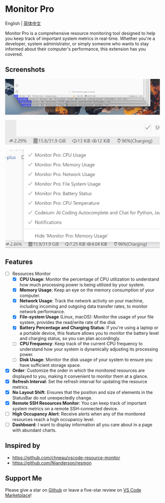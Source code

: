 # Monitor Pro

English | [简体中文](./README_ZH.md)

Monitor Pro is a comprehensive resource monitoring tool designed to help you keep track of important system metrics in real-time. Whether you're a developer, system administrator, or simply someone who wants to stay informed about their computer's performance, this extension has you covered.

## Screenshots

![screenshot0](assets/screenshot0.png)

![screenshot1](assets/screenshot1.png)

![screenshot2](assets/screenshot2.png)

## Features

- [ ] Resources Monitor
  - [x] **CPU Usage**: Monitor the percentage of CPU utilization to understand how much processing power is being utilized by your system.
  - [x] **Memory Usage**: Keep an eye on the memory consumption of your computer.
  - [x] **Network Usage**: Track the network activity on your machine, including incoming and outgoing data transfer rates, to monitor network performance.
  - [x] **File-system Usage** (Linux, macOS): Monitor the usage of your file system, provides the read/write rate of the disk
  - [x] **Battery Percentage and Charging Status**: If you're using a laptop or a portable device, this feature allows you to monitor the battery level and charging status, so you can plan accordingly.
  - [ ] **CPU Frequency**: Keep track of the current CPU frequency to understand how your system is dynamically adjusting its processing power.
  - [ ] **Disk Usage**: Monitor the disk usage of your system to ensure you have sufficient storage space.
- [x] **Order**: Customize the order in which the monitored resources are displayed to you, making it convenient to monitor them at a glance.
- [x] **Refresh Interval**: Set the refresh interval for updating the resource metrics.
- [x] **No Layout Shift**: Ensures that the position and size of elements in the StatusBar do not unexpectedly change.
- [x] **Remote SSH Resources Monitor**: You can keep track of important system metrics on a remote SSH-connected device.
- [ ] **High Occupancy Alert**: Receive alerts when any of the monitored resources reach a high occupancy level.
- [ ] **Dashboard**: I want to display information all you care about in a page with abundant charts.

## Inspired by

- <https://github.com/chneau/vscode-resource-monitor>
- <https://github.com/Njanderson/resmon>

## Support Me

Please give a star on [Github](https://github.com/nexmoe/vscode-monitor-pro) or leave a five-star review on [VS Code Marketplace](https://marketplace.visualstudio.com/items?itemName=nexmoe.monitor-pro&ssr=false#review-details)!
